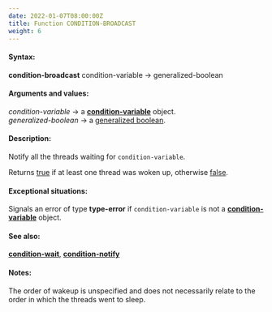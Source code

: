 ```yaml
---
date: 2022-01-07T08:00:00Z
title: Function CONDITION-BROADCAST
weight: 6
---
```


#### Syntax:

**condition-broadcast** condition-variable -> generalized-boolean

#### Arguments and values:

*condition-variable* -> a
[**condition-variable**](../condition-variable) object.\
*generalized-boolean* -> a [generalized
boolean](http://www.lispworks.com/documentation/HyperSpec/Body/26_glo_g.htm#generalized_boolean).

#### Description:

Notify all the threads waiting for `condition-variable`.

Returns
[true](http://www.lispworks.com/documentation/HyperSpec/Body/26_glo_t.htm#true)
if at least one thread was woken up, otherwise
[false](http://www.lispworks.com/documentation/HyperSpec/Body/26_glo_f.htm#false).

#### Exceptional situations:

Signals an error of type **type-error** if `condition-variable` is not
a [**condition-variable**](../condition-variable) object.

#### See also:

[**condition-wait**](./condition-wait),
[**condition-notify**](./condition-notify)

#### Notes:

The order of wakeup is unspecified and does not necessarily relate to
the order in which the threads went to sleep.
